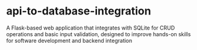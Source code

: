 # api-to-database-integration
A Flask-based web application that integrates with SQLite for CRUD operations and basic input validation, designed to improve hands-on skills for software development and backend integration
